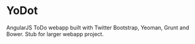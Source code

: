 # YoDot
AngularJS ToDo webapp built with Twitter Bootstrap, Yeoman, Grunt and Bower. Stub for larger webapp project.
